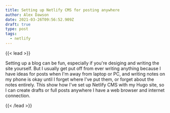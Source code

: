 ```yaml
---
title: Setting up Netlify CMS for posting anywhere
author: Alex Dawson
date: 2021-03-26T09:56:52.909Z
draft: true
type: post
tags:
  - netlify
---
```

{{< lead >}}

Setting up a blog can be fun, especially if you're desiging and writing the site yourself. But I usually get put off from ever writing anything because I have ideas for posts when I'm away from laptop or PC, and writing notes on my phone is okay until I forget where I've put them, or forget about the notes entirely. This show how I've set up Netlify CMS with my Hugo site, so I can create drafts or full posts anywhere I have a web browser and internet connection.

{{< /lead >}}